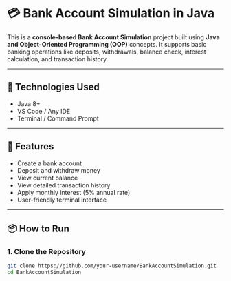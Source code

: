 # 💳 Bank Account Simulation in Java

This is a **console-based Bank Account Simulation** project built using **Java and Object-Oriented Programming (OOP)** concepts. It supports basic banking operations like deposits, withdrawals, balance check, interest calculation, and transaction history.

---

## 🔧 Technologies Used
- Java 8+
- VS Code / Any IDE
- Terminal / Command Prompt

---

## 🚀 Features
- Create a bank account
- Deposit and withdraw money
- View current balance
- View detailed transaction history
- Apply monthly interest (5% annual rate)
- User-friendly terminal interface

---

## 📦 How to Run

### 1. Clone the Repository
```bash
git clone https://github.com/your-username/BankAccountSimulation.git
cd BankAccountSimulation
